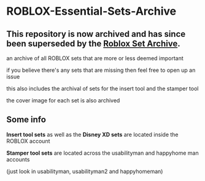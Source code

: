 # ROBLOX-Essential-Sets-Archive

## This repository is now archived and has since been superseded by the [Roblox Set Archive](https://sets.pizzaboxer.xyz).

an archive of all ROBLOX sets that are more or less deemed important

if you believe there's any sets that are missing then feel free to open up an issue

this also includes the archival of sets for the insert tool and the stamper tool

the cover image for each set is also archived

## Some info

__Insert tool sets__ as well as the __Disney XD sets__ are located inside the ROBLOX account

__Stamper tool sets__ are located across the usabilityman and happyhome man accounts 

(just look in usabilityman, usabilityman2 and happyhomeman)
